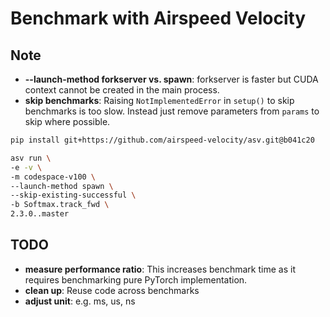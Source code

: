 # Benchmark with Airspeed Velocity


## Note
- **--launch-method forkserver vs. spawn**: forkserver is faster but CUDA context cannot be created in the main process.
- **skip benchmarks**: Raising `NotImplementedError` in `setup()` to skip benchmarks is too slow. Instead just remove parameters from `params` to skip where possible.

```sh
pip install git+https://github.com/airspeed-velocity/asv.git@b041c20
```

```sh
asv run \
-e -v \
-m codespace-v100 \
--launch-method spawn \
--skip-existing-successful \
-b Softmax.track_fwd \
2.3.0..master
```

## TODO
- **measure performance ratio**: This increases benchmark time as it requires benchmarking pure PyTorch implementation.
- **clean up**: Reuse code across benchmarks
- **adjust unit**: e.g. ms, us, ns
